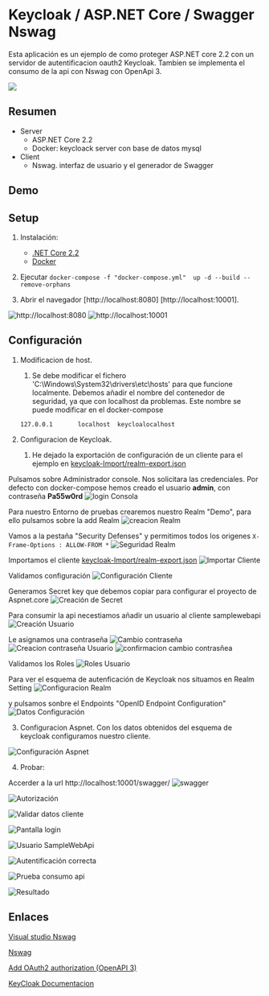 # Keycloak /  ASP.NET Core / Swagger Nswag
Esta aplicación es un ejemplo de como proteger ASP.NET core 2.2 con un servidor de autentificacion oauth2 Keycloak.
Tambien se implementa el consumo de la api con Nswag con OpenApi 3.

![](./images/2019-07-29_8-07-45.gif)
## Resumen
- Server
  - ASP.NET Core 2.2
  - Docker: keycloack server con base de datos mysql
- Client
  - Nswag. interfaz de usuario y el generador de Swagger

## Demo

## Setup

1. Instalación:
   - [.NET Core 2.2](https://www.microsoft.com/net/core)
   - [Docker](https://docs.docker.com/engine/installation/)

2. Ejecutar `docker-compose -f "docker-compose.yml"  up -d --build --remove-orphans`
3. Abrir el navegador [http://localhost:8080] [http://localhost:10001].


![http://localhost:8080](./images/2019-07-29_8-40-30.png) ![http://localhost:10001](./images/2019-07-29_8-40-39.png)

## Configuración

1. Modificacion de host.
   1. Se debe modificar el fichero 'C:\Windows\System32\drivers\etc\hosts'
        para que funcione localmente. Debemos añadir el nombre del contenedor de seguridad, ya que con localhost da problemas. Este nombre se puede
        modificar en el docker-compose

    `127.0.0.1       localhost  keycloalocalhost`

2. Configuracion de Keycloak.
   1. He dejado la exportación de configuración de un cliente para el ejemplo en [keycloak-Import/realm-export.json](./keycloak-Import/realm-export.json)

Pulsamos sobre Administrador console. Nos solicitara las credenciales.
Por defecto con docker-compose hemos creado el usuario **admin**, con contraseña **Pa55w0rd**
![login Consola](./images/loginconsola.png)

Para nuestro Entorno de pruebas crearemos nuestro Realm "Demo", para ello pulsamos sobre la add Realm
![creacion Realm](./images/creacionRealm.png)

Vamos a la pestaña "Security Defenses" y permitimos todos los origenes
`X-Frame-Options : ALLOW-FROM *`
![Seguridad Realm](./images/SeguiridadRealm.png)

Importamos el cliente [keycloak-Import/realm-export.json](./keycloak-Import/realm-export.json)
![Importar Cliente](./images/importacioncliente.png)

Validamos configuración
![Configuración Cliente](./images/configuracionCliente.png)

Generamos Secret key que debemos copiar para configurar el proyecto de Aspnet.core
![Creación de Secret](./images/RegeneracionSecret.png)

Para consumir la api necestiamos añadir un usuario al cliente samplewebapi
![Creación Usuario](./images/CreacionUsuario.png)

Le asignamos una contraseña
![Cambio contraseña](./images/contrasenaUsuario.png)
![Creacion contraseña Usuario](./images/creacionContrasenaUsuario.png)
![confirmacion cambio contrasñea](./images/confirmacioncambiocontrasena.png)

Validamos los Roles
![Roles Usuario](./images/rolesUsuario.png)

Para ver el esquema de autenficación de Keycloak nos situamos en Realm Setting
![Configuracion Realm](./images/obtenerconfiguracion.png)

y pulsamos sonbre el Endpoints "OpenID Endpoint Configuration"
![Datos Configuración](./images/datosconfiguracion.png)

3. Configuracion Aspnet.
   Con los datos obtenidos del esquema de keycloak configuramos nuestro cliente.

![Configuración Aspnet](./images/configuracionAspnet.png)


4. Probar:

Accerder a la url http://localhost:10001/swagger/
![swagger](./images/swagger.png)

![Autorización](./images/autentificacionSwagger.png)

![Validar datos cliente](./images/datosautorizacion.png)


![Pantalla login](./images/loginkeycloak.png)

![Usuario SampleWebApi](./images/loginusuarioSampleWebapi.png)

![Autentificación correcta](./images/AutorizacionCorrecta.png)

![Prueba consumo api](./images/ejecutarApi.png)

![Resultado](./images/Resultado.png)


## Enlaces
[Visual studio Nswag](https://docs.microsoft.com/es-es/aspnet/core/tutorials/getting-started-with-nswag?view=aspnetcore-2.2&tabs=visual-studio)

[Nswag](https://github.com/RicoSuter/NSwag)

[Add OAuth2 authorization (OpenAPI 3)](https://github.com/RicoSuter/NSwag/wiki/AspNetCore-Middleware)

[KeyCloak Documentacion](https://www.keycloak.org/archive/documentation-6.0.html)

